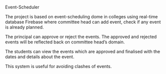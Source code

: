 Event-Scheduler

The project is based on event-scheduling dome in colleges using real-time database Firebase where committee head can add event, check if any event is already planned.

The principal can approve or reject the events. The approved and rejected events will be reflected back on committee head’s domain.

The students can view the events which are approved and finalised with the dates and details about the event.

This system is useful for avoiding clashes of events.

